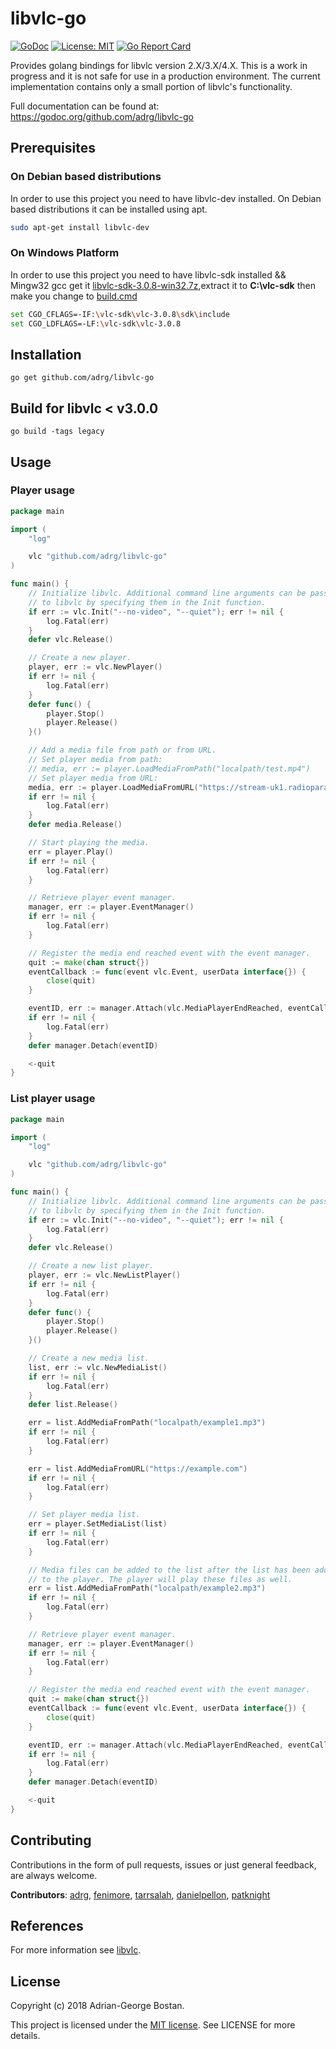 libvlc-go
=========
[![GoDoc](https://img.shields.io/badge/godoc-reference-blue.svg?style=flat-square)](https://godoc.org/github.com/adrg/libvlc-go)
[![License: MIT](https://img.shields.io/badge/license-MIT-red.svg?style=flat-square)](https://opensource.org/licenses/MIT)
[![Go Report Card](https://goreportcard.com/badge/github.com/adrg/libvlc-go)](https://goreportcard.com/report/github.com/adrg/libvlc-go)

Provides golang bindings for libvlc version 2.X/3.X/4.X. This is a work in
progress and it is not safe for use in a production environment. The current
implementation contains only a small portion of libvlc's functionality.

Full documentation can be found at: https://godoc.org/github.com/adrg/libvlc-go

## Prerequisites

### On  Debian based distributions
In order to use this project you need to have libvlc-dev installed. On Debian
based distributions it can be installed using apt.
```sh
sudo apt-get install libvlc-dev
```

### On Windows Platform
In order to use this project you need to have libvlc-sdk installed && Mingw32 gcc
get it [libvlc-sdk-3.0.8-win32.7z](http://download.videolan.org/pub/videolan/vlc/3.0.8/win32/vlc-3.0.8-win32.7z),extract it to <strong>C:\vlc-sdk</strong>
then make you change to [build.cmd](/build.cmd)
```sh
set CGO_CFLAGS=-IF:\vlc-sdk\vlc-3.0.8\sdk\include
set CGO_LDFLAGS=-LF:\vlc-sdk\vlc-3.0.8
```

## Installation
```
go get github.com/adrg/libvlc-go
```

## Build for libvlc < v3.0.0

```
go build -tags legacy
```

## Usage

### Player usage
```go
package main

import (
    "log"

    vlc "github.com/adrg/libvlc-go"
)

func main() {
    // Initialize libvlc. Additional command line arguments can be passed in
    // to libvlc by specifying them in the Init function.
    if err := vlc.Init("--no-video", "--quiet"); err != nil {
        log.Fatal(err)
    }
    defer vlc.Release()

    // Create a new player.
    player, err := vlc.NewPlayer()
    if err != nil {
        log.Fatal(err)
    }
    defer func() {
        player.Stop()
        player.Release()
    }()

    // Add a media file from path or from URL.
    // Set player media from path:
    // media, err := player.LoadMediaFromPath("localpath/test.mp4")
    // Set player media from URL:
    media, err := player.LoadMediaFromURL("https://stream-uk1.radioparadise.com/mp3-32")
    if err != nil {
        log.Fatal(err)
    }
    defer media.Release()

    // Start playing the media.
    err = player.Play()
    if err != nil {
        log.Fatal(err)
    }

    // Retrieve player event manager.
    manager, err := player.EventManager()
    if err != nil {
        log.Fatal(err)
    }

    // Register the media end reached event with the event manager.
    quit := make(chan struct{})
    eventCallback := func(event vlc.Event, userData interface{}) {
        close(quit)
    }

    eventID, err := manager.Attach(vlc.MediaPlayerEndReached, eventCallback, nil)
    if err != nil {
        log.Fatal(err)
    }
    defer manager.Detach(eventID)

    <-quit
}
```

### List player usage
```go
package main

import (
    "log"

    vlc "github.com/adrg/libvlc-go"
)

func main() {
    // Initialize libvlc. Additional command line arguments can be passed in
    // to libvlc by specifying them in the Init function.
    if err := vlc.Init("--no-video", "--quiet"); err != nil {
        log.Fatal(err)
    }
    defer vlc.Release()

    // Create a new list player.
    player, err := vlc.NewListPlayer()
    if err != nil {
        log.Fatal(err)
    }
    defer func() {
        player.Stop()
        player.Release()
    }()

    // Create a new media list.
    list, err := vlc.NewMediaList()
    if err != nil {
        log.Fatal(err)
    }
    defer list.Release()

    err = list.AddMediaFromPath("localpath/example1.mp3")
    if err != nil {
        log.Fatal(err)
    }

    err = list.AddMediaFromURL("https://example.com")
    if err != nil {
        log.Fatal(err)
    }

    // Set player media list.
    err = player.SetMediaList(list)
    if err != nil {
        log.Fatal(err)
    }

    // Media files can be added to the list after the list has been added
    // to the player. The player will play these files as well.
    err = list.AddMediaFromPath("localpath/example2.mp3")
    if err != nil {
        log.Fatal(err)
    }

    // Retrieve player event manager.
    manager, err := player.EventManager()
    if err != nil {
        log.Fatal(err)
    }

    // Register the media end reached event with the event manager.
    quit := make(chan struct{})
    eventCallback := func(event vlc.Event, userData interface{}) {
        close(quit)
    }

    eventID, err := manager.Attach(vlc.MediaPlayerEndReached, eventCallback, nil)
    if err != nil {
        log.Fatal(err)
    }
    defer manager.Detach(eventID)

    <-quit
}
```

## Contributing

Contributions in the form of pull requests, issues or just general feedback,
are always welcome.

**Contributors**:
[adrg](https://github.com/adrg),
[fenimore](https://github.com/fenimore),
[tarrsalah](https://github.com/tarrsalah),
[danielpellon](https://github.com/danielpellon),
[patknight](https://github.com/patknight)

## References
For more information see [libvlc](https://videolan.org).

## License
Copyright (c) 2018 Adrian-George Bostan.

This project is licensed under the [MIT license](https://opensource.org/licenses/MIT). See LICENSE for more details.

